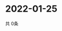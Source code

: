 # 2022-01-25
  共 0条

  <!-- BEGIN -->
  <!-- 最后更新时间Tue Jan 25 2022 16:06:35 GMT+0000 (Coordinated Universal Time) -->
  
  <!-- END -->
  
  